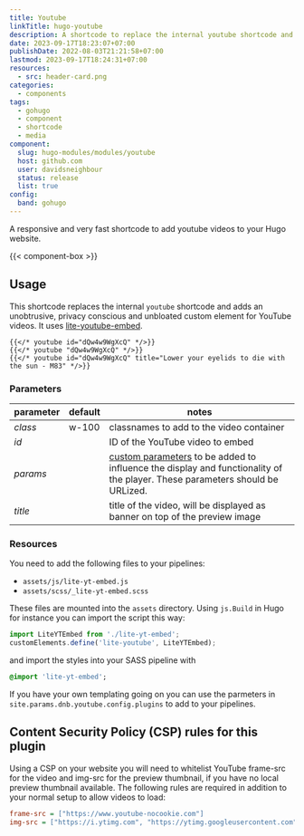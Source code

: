 ```yaml
---
title: Youtube
linkTitle: hugo-youtube
description: A shortcode to replace the internal youtube shortcode and add an unobtrusive, privacy conscious and unbloated custom element for YouTube videos using lite-youtube-embed.
date: 2023-09-17T18:23:07+07:00
publishDate: 2022-08-03T21:21:58+07:00
lastmod: 2023-09-17T18:24:31+07:00
resources:
  - src: header-card.png
categories:
  - components
tags:
  - gohugo
  - component
  - shortcode
  - media
component:
  slug: hugo-modules/modules/youtube
  host: github.com
  user: davidsneighbour
  status: release
  list: true
config:
  band: gohugo
---
```


A responsive and very fast shortcode to add youtube videos to your Hugo website.

{{< component-box >}}

## Usage

This shortcode replaces the internal `youtube` shortcode and adds an unobtrusive, privacy conscious and unbloated custom element for YouTube videos. It uses [lite-youtube-embed](https://github.com/paulirish/lite-youtube-embed).

```go-html-template
{{</* youtube id="dQw4w9WgXcQ" */>}}
{{</* youtube "dQw4w9WgXcQ" */>}}
{{</* youtube id="dQw4w9WgXcQ" title="Lower your eyelids to die with the sun - M83" */>}}
```

### Parameters

| parameter | default | notes |
| --- | --- | --- |
| *class* | w-100 | classnames to add to the video container |
| *id* |  | ID of the YouTube video to embed |
| *params* |  | [custom parameters](https://developers.google.com/youtube/player_parameters#Parameters) to be added to influence the display and functionality of the player. These parameters should be URLized. |
| *title* |  | title of the video, will be displayed as banner on top of the preview image |

### Resources

You need to add the following files to your pipelines:

- `assets/js/lite-yt-embed.js`
- `assets/scss/_lite-yt-embed.scss`

These files are mounted into the `assets` directory. Using `js.Build` in Hugo for instance you can import the script this way:

```js
import LiteYTEmbed from './lite-yt-embed';
customElements.define('lite-youtube', LiteYTEmbed);
```

and import the styles into your SASS pipeline with

```sass
@import 'lite-yt-embed';
```

If you have your own templating going on you can use the parmeters in `site.params.dnb.youtube.config.plugins` to add to your pipelines.

## Content Security Policy (CSP) rules for this plugin

Using a CSP on your website you will need to whitelist YouTube frame-src for the video and img-src for the preview thumbnail, if you have no local preview thumbnail available. The following rules are required in addition to your normal setup to allow videos to load:

```ini
frame-src = ["https://www.youtube-nocookie.com"]
img-src = ["https://i.ytimg.com", "https://ytimg.googleusercontent.com"]
```
